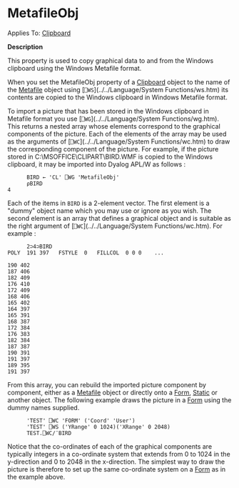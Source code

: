 




<h1 class="heading"><span class="name">MetafileObj</span></h1>

Applies To: [Clipboard](./clipboard.md)


**Description**


This property is used to copy graphical data to and from the Windows clipboard using the Windows Metafile format.



When you set the MetafileObj property of a [Clipboard](./clipboard.md) object to the name of the [Metafile](./metafile.md) object using [`⎕WS`](../../Language/System Functions/ws.htm) its contents are copied to the Windows clipboard in Windows Metafile format.


To import a picture that has been stored in the Windows clipboard in Metafile format you use [`⎕WG`](../../Language/System Functions/wg.htm). This returns a nested array whose elements correspond to the graphical components of the picture. Each of the elements of the array may be used as the arguments of [`⎕WC`](../../Language/System Functions/wc.htm) to draw the corresponding component of the picture. For example, if the picture stored in C:\MSOFFICE\CLIPART\BIRD.WMF is copied to the Windows clipboard, it may be imported into Dyalog APL/W as follows :
```apl
      BIRD ← 'CL' ⎕WG 'MetafileObj'
      ⍴BIRD
4
```


Each of the items in `BIRD` is a 2-element vector. The first element is a "dummy" object name which you may use or ignore as you wish. The second element is an array that defines a graphical object and is suitable as the right argument of [`⎕WC`](../../Language/System Functions/wc.htm). For example :
```apl
      2⊃4⊃BIRD
POLY  191 397   FSTYLE  0   FILLCOL  0 0 0    ...

190 402
187 406
182 409
176 410
172 409
168 406
165 402
164 397
165 391
168 387
172 384
176 383
182 384
187 387
190 391
191 397
189 395
191 397
```


From this array, you can rebuild the imported picture component by component, either as a [Metafile](./metafile.md) object or directly onto a [Form](./form.md), [Static](./static.md) or another object. The following example draws the picture in a [Form](./form.md) using the dummy names supplied.
```apl
      'TEST' ⎕WC 'FORM' ('Coord' 'User')
      'TEST' ⎕WS ('YRange' 0 1024)('XRange' 0 2048)
      TEST.⎕WC/¨BIRD
```


Notice that the co-ordinates of each of the graphical components are typically integers in a co-ordinate system that extends from 0 to 1024 in the y-direction and 0 to 2048 in the x-direction. The simplest way to draw the picture is therefore to set up the same co-ordinate system on a [Form](./form.md) as in the example above.


